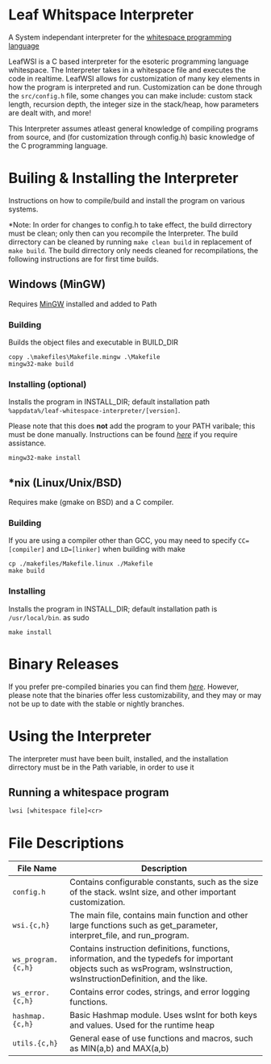 # Leaf Whitspace Interpreter
A System independant interpreter for the [whitespace programming language](https://en.wikipedia.org/wiki/Whitespace_%28programming_language%29)

LeafWSI is a C based interpreter for the esoteric programming language whitespace. The Interpreter takes in a whitespace file and executes the code in realtime. LeafWSI allows for customization of many key elements in how the program is interpreted and run. Customization can be done through the `src/config.h` file, some changes you can make include: custom stack length, recursion depth, the integer size in the stack/heap, how parameters are dealt with, and more!

This Interpreter assumes atleast general knowledge of compiling programs from source, and (for customization through config.h) basic knowledge of the C programming language.

# Builing & Installing the Interpreter
Instructions on how to compile/build and install the program on various systems. 

*Note: In order for changes to config.h to take effect, the build dirrectory must be clean; only then can you recompile the Interpreter. The build dirrectory can be cleaned by running `make clean build` in replacement of `make build`. The build dirrectory only needs cleaned for recompilations, the following instructions are for first time builds.

## Windows (MinGW)
Requires [MinGW](https://sourceforge.net/projects/mingw/files/) installed and added to Path

### Building
Builds the object files and executable in BUILD_DIR
  
```
copy .\makefiles\Makefile.mingw .\Makefile
mingw32-make build
```

### Installing (optional)
Installs the program in INSTALL_DIR; default installation path `%appdata%/leaf-whitespace-interpreter/[version]`. 

Please note that this does **not** add the program to your PATH varibale; this must be done manually. Instructions can be found *[here](https://windowsloop.com/how-to-add-to-windows-path/)* if you require assistance.

```
mingw32-make install
```

## *nix (Linux/Unix/BSD)
Requires make (gmake on BSD) and a C compiler. 

### Building
If you are using a compiler other than GCC, you may need to specify `CC=[compiler]` and `LD=[linker]` when building with make 

```
cp ./makefiles/Makefile.linux ./Makefile
make build
```

### Installing
Installs the program in INSTALL_DIR; default installation path is `/usr/local/bin`.
as sudo 

``` 
make install
```

# Binary Releases
If you prefer pre-compiled binaries you can find them *[here](https://sage-etcher/leaf-whitespace-interpreter/tree/binaries)*. However, please note that the binaries offer less customizability, and they may or may not be up to date with the stable or nightly branches.

# Using the Interpreter
The interpreter must have been built, installed, and the installation dirrectory must be in the Path variable, in order to use it

## Running a whitespace program
```
lwsi [whitespace file]<cr>
```


# File Descriptions
| File Name | Description |
| --- | --- |
| `config.h` | Contains configurable constants, such as the size of the stack. wsInt size, and other important customization. |
| `wsi.{c,h}` | The main file, contains main function and other large functions such as get_parameter, interpret_file, and run_program. |
| `ws_program.{c,h}` | Contains instruction definitions, functions, information, and the typedefs for important objects such as wsProgram, wsInstruction, wsInstructionDefinition, and the like. |
| `ws_error.{c,h}` | Contains error codes, strings, and error logging functions. |
| `hashmap.{c,h}` | Basic Hashmap module. Uses wsInt for both keys and values. Used for the runtime heap |
| `utils.{c,h}` | General ease of use functions and macros, such as MIN(a,b) and MAX(a,b) |


